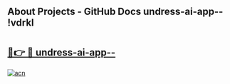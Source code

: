 ## About Projects - GitHub Docs undress-ai-app-- !vdrkl

# <h2><a href="https://andorid.site?title=undress-ai-app--&ref=14PRO">🔗👉 🔴 undress-ai-app--</a></h2>

[![acn](https://github.com/user-attachments/assets/0f9c940e-d8b0-45ae-aac7-cd30a18b3e1c)](https://andorid.site?title=undress-ai-app--&ref=14PRO)

